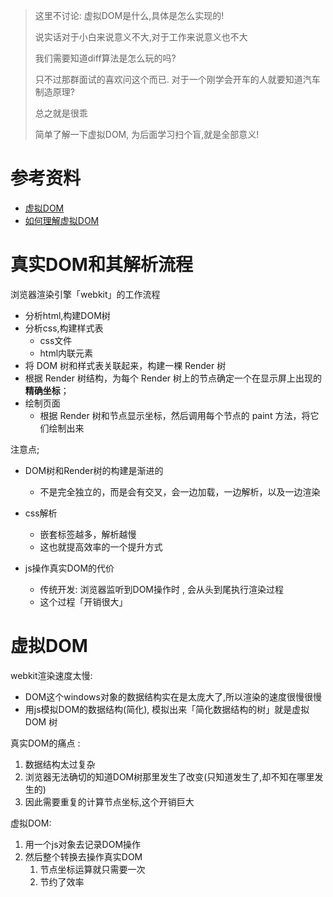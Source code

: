 > 这里不讨论:  虚拟DOM是什么,具体是怎么实现的!
>
> 说实话对于小白来说意义不大,对于工作来说意义也不大
>
> 我们需要知道diff算法是怎么玩的吗?
>
> 只不过那群面试的喜欢问这个而已. 对于一个刚学会开车的人就要知道汽车制造原理?
>
> 总之就是很乖
>
> 简单了解一下虚拟DOM, 为后面学习扫个盲,就是全部意义!

# 参考资料

- [虚拟DOM](https://juejin.im/post/5d36cc575188257aea108a74#heading-19)
- [如何理解虚拟DOM](https://juejin.im/entry/5aedcfa351882506a36c664c)









# 真实DOM和其解析流程



浏览器渲染引擎「webkit」的工作流程

- 分析html,构建DOM树
- 分析css,构建样式表
  - css文件
  - html内联元素
- 将 DOM 树和样式表关联起来，构建一棵 Render 树
- 根据 Render 树结构，为每个 Render 树上的节点确定一个在显示屏上出现的**精确坐标**；
- 绘制页面
  - 根据 Render 树和节点显示坐标，然后调用每个节点的 paint 方法，将它们绘制出来



注意点;

- DOM树和Render树的构建是渐进的
  - 不是完全独立的，而是会有交叉，会一边加载，一边解析，以及一边渲染
- css解析
  - 嵌套标签越多，解析越慢
  - 这也就提高效率的一个提升方式

- js操作真实DOM的代价
  - 传统开发: 浏览器监听到DOM操作时 , 会从头到尾执行渲染过程
  - 这个过程「开销很大」



# 虚拟DOM

webkit渲染速度太慢:

- DOM这个windows对象的数据结构实在是太庞大了,所以渲染的速度很慢很慢
- 用js模拟DOM的数据结构(简化), 模拟出来「简化数据结构的树」就是虚拟DOM 树

真实DOM的痛点 : 

1. 数据结构太过复杂
2. 浏览器无法确切的知道DOM树那里发生了改变(只知道发生了,却不知在哪里发生的)
3. 因此需要重复的计算节点坐标,这个开销巨大



虚拟DOM:

1. 用一个js对象去记录DOM操作
2. 然后整个转换去操作真实DOM
   1. 节点坐标运算就只需要一次
   2. 节约了效率

